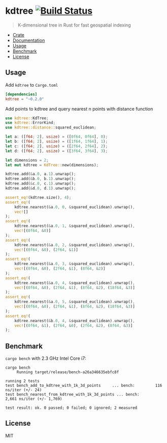 # kdtree [![Build Status](https://travis-ci.org/mrhooray/kdtree-rs.svg?branch=master)](https://travis-ci.org/mrhooray/kdtree-rs)
> K-dimensional tree in Rust for fast geospatial indexing

* [Crate](https://crates.io/crates/kdtree)
* [Documentation](http://mrhooray.github.io/kdtree-rs/kdtree/index.html)
* [Usage](#usage)
* [Benchmark](#benchmark)
* [License](#license)

## Usage
Add `kdtree` to `Cargo.toml`
```toml
[dependencies]
kdtree = "~0.2.0"
```

Add points to kdtree and query nearest n points with distance function
```rust
use kdtree::KdTree;
use kdtree::ErrorKind;
use kdtree::distance::squared_euclidean;

let a: ([f64; 2], usize) = ([0f64, 0f64], 0);
let b: ([f64; 2], usize) = ([1f64, 1f64], 1);
let c: ([f64; 2], usize) = ([2f64, 2f64], 2);
let d: ([f64; 2], usize) = ([3f64, 3f64], 3);

let dimensions = 2;
let mut kdtree = KdTree::new(dimensions);

kdtree.add(&a.0, a.1).unwrap();
kdtree.add(&b.0, b.1).unwrap();
kdtree.add(&c.0, c.1).unwrap();
kdtree.add(&d.0, d.1).unwrap();

assert_eq!(kdtree.size(), 4);
assert_eq!(
    kdtree.nearest(&a.0, 0, &squared_euclidean).unwrap(),
    vec![]
);
assert_eq!(
    kdtree.nearest(&a.0, 1, &squared_euclidean).unwrap(),
    vec![(0f64, &0)]
);
assert_eq!(
    kdtree.nearest(&a.0, 2, &squared_euclidean).unwrap(),
    vec![(0f64, &0), (2f64, &1)]
);
assert_eq!(
    kdtree.nearest(&a.0, 3, &squared_euclidean).unwrap(),
    vec![(0f64, &0), (2f64, &1), (8f64, &2)]
);
assert_eq!(
    kdtree.nearest(&a.0, 4, &squared_euclidean).unwrap(),
    vec![(0f64, &0), (2f64, &1), (8f64, &2), (18f64, &3)]
);
assert_eq!(
    kdtree.nearest(&a.0, 5, &squared_euclidean).unwrap(),
    vec![(0f64, &0), (2f64, &1), (8f64, &2), (18f64, &3)]
);
assert_eq!(
    kdtree.nearest(&b.0, 4, &squared_euclidean).unwrap(),
    vec![(0f64, &1), (2f64, &0), (2f64, &2), (8f64, &3)]
);
```

## Benchmark
`cargo bench` with 2.3 GHz Intel Core i7:
```
cargo bench
     Running target/release/bench-a26a346635ebfc8f

running 2 tests
test bench_add_to_kdtree_with_1k_3d_points     ... bench:         116 ns/iter (+/- 24)
test bench_nearest_from_kdtree_with_1k_3d_points ... bench:       2,661 ns/iter (+/- 1,769)

test result: ok. 0 passed; 0 failed; 0 ignored; 2 measured
```

## License
MIT
